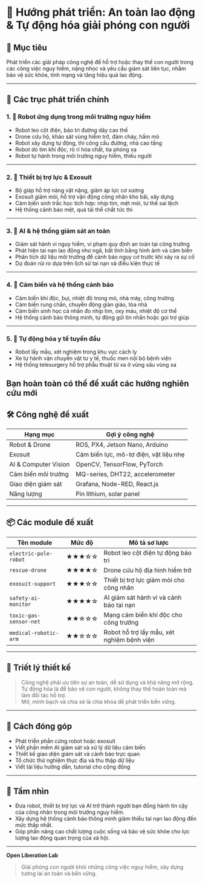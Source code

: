 # 📌 Hướng phát triển: An toàn lao động & Tự động hóa giải phóng con người

## 🎯 Mục tiêu
Phát triển các giải pháp công nghệ để hỗ trợ hoặc thay thế con người trong các công việc nguy hiểm, nặng nhọc và yêu cầu giám sát liên tục, nhằm bảo vệ sức khỏe, tính mạng và tăng hiệu quả lao động.

---

## 🧩 Các trục phát triển chính

### 1. 🤖 Robot ứng dụng trong môi trường nguy hiểm

- Robot leo cột điện, bảo trì đường dây cao thế
- Drone cứu hộ, khảo sát vùng hiểm trở, đám cháy, hầm mỏ
- Robot xây dựng tự động, thi công cầu đường, nhà cao tầng
- Robot dò tìm khí độc, rò rỉ hóa chất, tia phóng xạ
- Robot tự hành trong môi trường nguy hiểm, thiếu người

---

### 2. 🦾 Thiết bị trợ lực & Exosuit

- Bộ giáp hỗ trợ nâng vật nặng, giảm áp lực cơ xương
- Exosuit giảm mỏi, hỗ trợ vận động công nhân kho bãi, xây dựng
- Cảm biến sinh trắc học tích hợp: nhịp tim, mệt mỏi, tư thế sai lệch
- Hệ thống cảnh báo mệt, quá tải thể chất tức thì

---

### 3. 🧠 AI & hệ thống giám sát an toàn

- Giám sát hành vi nguy hiểm, vi phạm quy định an toàn tại công trường
- Phát hiện tai nạn lao động như ngã, bất tỉnh bằng hình ảnh và cảm biến
- Phân tích dữ liệu môi trường để cảnh báo nguy cơ trước khi xảy ra sự cố
- Dự đoán rủi ro dựa trên lịch sử tai nạn và điều kiện thực tế

---

### 4. 📡 Cảm biến và hệ thống cảnh báo

- Cảm biến khí độc, bụi, nhiệt độ trong mỏ, nhà máy, công trường
- Cảm biến rung chấn, chuyển động giàn giáo, tòa nhà
- Cảm biến sinh học cá nhân đo nhịp tim, oxy máu, nhiệt độ cơ thể
- Hệ thống cảnh báo thông minh, tự động gửi tin nhắn hoặc gọi trợ giúp

---

### 5. 🏥 Tự động hóa y tế tuyến đầu

- Robot lấy mẫu, xét nghiệm trong khu vực cách ly
- Xe tự hành vận chuyển vật tư y tế, thuốc men nội bộ bệnh viện
- Hệ thống telesurgery hỗ trợ phẫu thuật từ xa ở vùng sâu vùng xa

**Bạn hoàn toàn có thể đề xuất các hướng nghiên cứu mới**
---

## 🛠️ Công nghệ đề xuất

| Hạng mục            | Gợi ý công nghệ                  |
|---------------------|---------------------------------|
| Robot & Drone       | ROS, PX4, Jetson Nano, Arduino  |
| Exosuit             | Cảm biến lực, mô-tơ điện, vật liệu nhẹ |
| AI & Computer Vision| OpenCV, TensorFlow, PyTorch     |
| Cảm biến môi trường | MQ-series, DHT22, accelerometer |
| Giao diện giám sát  | Grafana, Node-RED, React.js     |
| Năng lượng          | Pin lithium, solar panel         |

---

## 📦 Các module đề xuất

| Tên module                 | Mức độ | Mô tả sơ lược                              |
|----------------------------|--------|--------------------------------------------|
| `electric-pole-robot`      | ★★★☆☆ | Robot leo cột điện tự động bảo trì         |
| `rescue-drone`             | ★★★★☆ | Drone cứu hộ địa hình hiểm trở              |
| `exosuit-support`          | ★★★☆☆ | Thiết bị trợ lực giảm mỏi cho công nhân    |
| `safety-ai-monitor`        | ★★★★☆ | AI giám sát hành vi và cảnh báo tai nạn    |
| `toxic-gas-sensor-net`     | ★★☆☆☆ | Mạng cảm biến khí độc cho công trường      |
| `medical-robotic-arm`      | ★★☆☆☆ | Robot hỗ trợ lấy mẫu, xét nghiệm bệnh viện |

---

## 🧠 Triết lý thiết kế

> Công nghệ phải ưu tiên sự an toàn, dễ sử dụng và khả năng mở rộng.  
> Tự động hóa là để bảo vệ con người, không thay thế hoàn toàn mà làm đối tác hỗ trợ.  
> Mở, minh bạch và chia sẻ là chìa khóa để phát triển bền vững.

---

## 🤝 Cách đóng góp

- Phát triển phần cứng robot hoặc exosuit
- Viết phần mềm AI giám sát và xử lý dữ liệu cảm biến
- Thiết kế giao diện giám sát và cảnh báo trực quan
- Tổ chức thử nghiệm thực địa và thu thập dữ liệu
- Viết tài liệu hướng dẫn, tutorial cho cộng đồng

---

## 🌟 Tầm nhìn

- Đưa robot, thiết bị trợ lực và AI trở thành người bạn đồng hành tin cậy của công nhân trong môi trường nguy hiểm.  
- Xây dựng hệ thống cảnh báo thông minh giảm thiểu tai nạn lao động đến mức thấp nhất.  
- Góp phần nâng cao chất lượng cuộc sống và bảo vệ sức khỏe cho lực lượng lao động quan trọng của xã hội.

---

**Open Liberation Lab**  
> Giải phóng con người khỏi những công việc nguy hiểm, xây dựng tương lai an toàn và bền vững.
